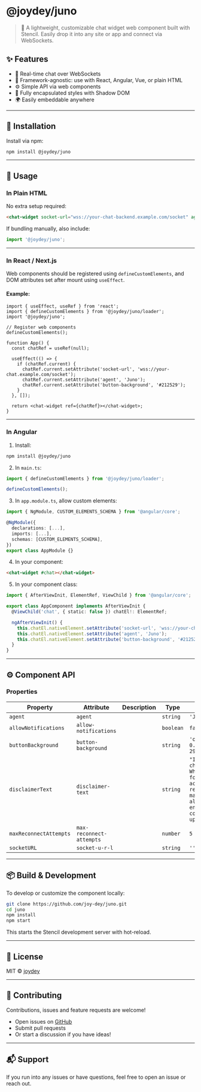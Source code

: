 # @joydey/juno

> 💬 A lightweight, customizable chat widget web component built with Stencil. Easily drop it into any site or app and connect via WebSockets.

## ✨ Features

- 🔌 Real-time chat over WebSockets
- 🧩 Framework-agnostic: use with React, Angular, Vue, or plain HTML
- ⚙️ Simple API via web components
- 🧱 Fully encapsulated styles with Shadow DOM
- 🌍 Easily embeddable anywhere

---

## 🚀 Installation

Install via npm:

```bash
npm install @joydey/juno
```

---

## 🧠 Usage

### In Plain HTML

No extra setup required:

```html
<chat-widget socket-url="wss://your-chat-backend.example.com/socket" agent="Juno" button-background="#212529" />
```

If bundling manually, also include:

```js
import '@joydey/juno';
```

---

### In React / Next.js

Web components should be registered using `defineCustomElements`, and DOM attributes set after mount using `useEffect`.

#### Example:

```tsx
import { useEffect, useRef } from 'react';
import { defineCustomElements } from '@joydey/juno/loader';
import '@joydey/juno';

// Register web components
defineCustomElements();

function App() {
  const chatRef = useRef(null);

  useEffect(() => {
    if (chatRef.current) {
      chatRef.current.setAttribute('socket-url', 'wss://your-chat.example.com/socket');
      chatRef.current.setAttribute('agent', 'Juno');
      chatRef.current.setAttribute('button-background', '#212529');
    }
  }, []);

  return <chat-widget ref={chatRef}></chat-widget>;
}
```

---

### In Angular

1. Install:

```bash
npm install @joydey/juno
```

2. In `main.ts`:

```ts
import { defineCustomElements } from '@joydey/juno/loader';

defineCustomElements();
```

3. In `app.module.ts`, allow custom elements:

```ts
import { NgModule, CUSTOM_ELEMENTS_SCHEMA } from '@angular/core';

@NgModule({
  declarations: [...],
  imports: [...],
  schemas: [CUSTOM_ELEMENTS_SCHEMA],
})
export class AppModule {}
```

4. In your component:

```html
<chat-widget #chat></chat-widget>
```

5. In your component class:

```ts
import { AfterViewInit, ElementRef, ViewChild } from '@angular/core';

export class AppComponent implements AfterViewInit {
  @ViewChild('chat', { static: false }) chatEl!: ElementRef;

  ngAfterViewInit() {
    this.chatEl.nativeElement.setAttribute('socket-url', 'wss://your-chat.example.com/socket');
    this.chatEl.nativeElement.setAttribute('agent', 'Juno');
    this.chatEl.nativeElement.setAttribute('button-background', '#212529');
  }
}
```

---

## ⚙️ Component API

### Properties

| Property               | Attribute                | Description | Type      | Default                                                                                                         |
| ---------------------- | ------------------------ | ----------- | --------- | --------------------------------------------------------------------------------------------------------------- |
| `agent`                | `agent`                  |             | `string`  | `'Juno'`                                                                                                        |
| `allowNotifications`   | `allow-notifications`    |             | `boolean` | `false`                                                                                                         |
| `buttonBackground`     | `button-background`      |             | `string`  | `'oklch(0.491 0.27 292.581)'`                                                                                   |
| `disclaimerText`       | `disclaimer-text`        |             | `string`  | `"I'm an AI chatbot. While I aim for accuracy, my responses may not always be entirely correct or up-to-date."` |
| `maxReconnectAttempts` | `max-reconnect-attempts` |             | `number`  | `5`                                                                                                             |
| `socketURL`            | `socket-u-r-l`           |             | `string`  | `''`                                                                                                            |

---

## 📦 Build & Development

To develop or customize the component locally:

```bash
git clone https://github.com/joy-dey/juno.git
cd juno
npm install
npm start
```

This starts the Stencil development server with hot-reload.

---

## 📄 License

MIT © [joydey](https://github.com/joy-dey)

---

## 🤝 Contributing

Contributions, issues and feature requests are welcome!

- Open issues on [GitHub](https://github.com/joy-dey/juno/issues)
- Submit pull requests
- Or start a discussion if you have ideas!

---

## 📬 Support

If you run into any issues or have questions, feel free to open an issue or reach out.
